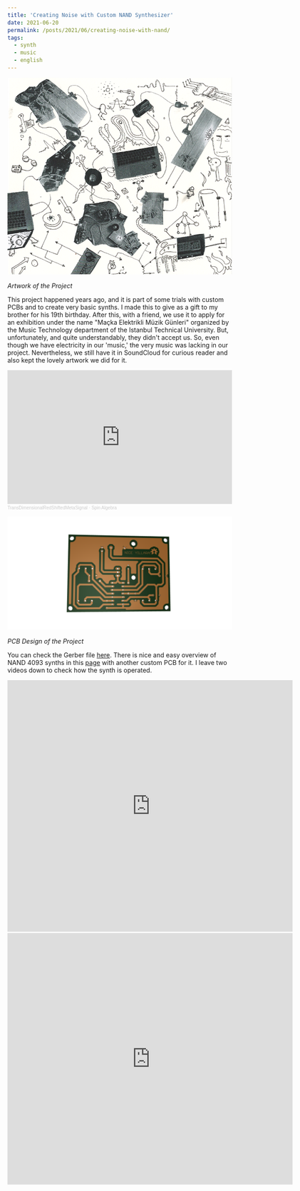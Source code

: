 ```yaml
---
title: 'Creating Noise with Custom NAND Synthesizer'
date: 2021-06-20
permalink: /posts/2021/06/creating-noise-with-nand/
tags:
  - synth
  - music
  - english
---
```


![artwork of the project](/posts/cover_nand.png)

_Artwork of the Project_

This project happened years ago, and it is part of some trials with custom PCBs and to create very basic synths. I made this to give as a gift to my brother for his
19th birthday. After this, with a friend, we use it to apply for an exhibition under the name "Maçka Elektrikli Müzik Günleri" organized by the Music Technology
department of the Istanbul Technical University. But, unfortunately, and quite understandably, they didn't accept us. So, even though we have electricity in our
'music,' the very music was lacking in our project. Nevertheless, we still have it in SoundCloud for curious reader and also kept the lovely artwork we did for it. 


<iframe width="100%" height="300" scrolling="no" frameborder="no" allow="autoplay" src="https://w.soundcloud.com/player/?url=https%3A//api.soundcloud.com/tracks/262519312&color=%23ff5500&auto_play=false&hide_related=false&show_comments=true&show_user=true&show_reposts=false&show_teaser=true&visual=true"></iframe><div style="font-size: 10px; color: #cccccc;line-break: anywhere;word-break: normal;overflow: hidden;white-space: nowrap;text-overflow: ellipsis; font-family: Interstate,Lucida Grande,Lucida Sans Unicode,Lucida Sans,Garuda,Verdana,Tahoma,sans-serif;font-weight: 100;"><a href="https://soundcloud.com/transdimensionalredshiftedmetasignal" title="TransDimensionalRedShiftedMetaSignal" target="_blank" style="color: #cccccc; text-decoration: none;">TransDimensionalRedShiftedMetaSignal</a> · <a href="https://soundcloud.com/transdimensionalredshiftedmetasignal/spin-algebra" title="Spin Algebra" target="_blank" style="color: #cccccc; text-decoration: none;">Spin Algebra</a></div>

![PCB Design of Project](/posts/nand_pcb.png)

_PCB Design of the Project_

You can check the Gerber file [here](https://github.com/atolyeware/NaNd_synth_v1). There is nice and easy overview of NAND 4093 synths in this [page](https://skunkworkssystems.wordpress.com/2020/07/13/4093-nand-gate-chaotic-synth/)
with another custom PCB for it. I leave two videos down to check how the synth is operated.

<iframe src="https://player.vimeo.com/video/574255779" width="640" height="564" frameborder="0" allow="autoplay; fullscreen" allowfullscreen></iframe>
<iframe src="https://player.vimeo.com/video/574257367" width="640" height="564" frameborder="0" allow="autoplay; fullscreen" allowfullscreen></iframe>
